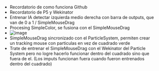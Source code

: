 - Recordatorio de como funciona Github
- Recordatorio de P5 y Wekinator
- Entrenar IA detectar izquierda medio derecha con barra de outputs, que van de 0 a 1 / SimpleMouseDrag
- Procesing SimpleColor, se fusiona con el SimpleMouseDrag
- ![image](https://github.com/GrimmUChile/audiv027-2024-1/assets/163590997/af68d445-acaa-4133-8f79-37336deb6a4e)
- SimpleMouseDrag sincronizado con el ParticleSystem, permiten crear un tracking mouse con particulas en vez de cuadrado verde
- Trate de entrenar el SimpleMouseDrag con el Wekinator del Particle System pero no logre hacerlo funcionar dentro del cuadrado sino que fuera de el. (Los imputs funcionan fuera cuando fueron entrenados dentro del cuadrado)
